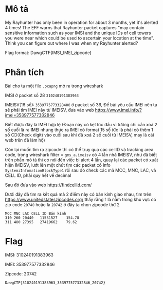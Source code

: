 # Mô tả
My Rayhunter has only been in operation for about 3 months, yet it's alerted 4 times! The EFF warns that Rayhunter packet captures "may contain sensitive information such as your IMSI and the unique IDs of cell towers you were near which could be used to ascertain your location at the time". Think you can figure out where I was when my Rayhunter alerted?

Flag format: DawgCTF{IMSI_IMEI_zipcode}

# Phân tích
Bài cho ta một file `.pcapng` mở ra trong wireshark

IMSI ở packet số 28 `310240191383963`

IMEISV(16 số): `3539775773328400` ở packet số 36, Đề bài yêu cầu IMEI nên ta sẽ phải tìm IMEI này từ IMEISV, đưa vào web https://www.imei.info/?imei=353977577332846

Biết được đây là IMEI hợp lệ (Đoạn này có kẹt lúc đầu vì tưởng chỉ cần xoá 2 số cuối là ra IMEI nhưng thực ra IMEI có format 15 số tức là phải có thêm 1 số CD(Check digit) vào cuối sau khi đã xoá 2 số cuối từ IMEISV, may là cái web trên đã làm hộ)

Còn lại muốn tìm ra zipcode thì có thể truy qua các cellID và tracking area code, trong wireshark filter = `gms_a.imeisv` có 4 lần nhả IMEISV, như đã biết trên phần mô tả thì có nói đến việc bị alert 4 lần, quay lại các packet có xuất hiện IMEISV, lướt lên một chút tìm các packet có info `SystemiInfomationBlockType1` rồi sau đó check các mã MCC, MNC, LAC, và CELL ID, phải quy hết về decimal 

Sau đó đưa vào web https://findcellid.com/

Dưới đây đã tìm ra kết quả mà 2 điểm này có bán kính giao nhau, tìm trên https://www.unitedstateszipcodes.org/ thấy rằng 1 là nằm trong khu vực có zip code `20740` hoặc là `20742` ở đây ta chọn zipcode thứ 2

```
MCC	MNC	LAC	CELL ID	Bán kính	
310	260	20440	11531527	154.78	
311	480	27395	27419662	79.62	
```

# Flag
IMSI: 310240191383963

IMEI: 353977577332846

Zipcode: 20742

`DawgCTF{310240191383963_353977577332846_20742}`
